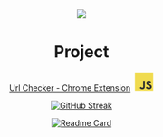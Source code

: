 <div align="center">
  <img src="https://media.giphy.com/media/d9AC9cKuNu165UxNtj/giphy.gif" width="100"/>
  
  <h1>Project</h1>
    
  <a href="https://github.com/EliteWise/url-checker">Url Checker - Chrome Extension</a>&nbsp;
  <img src="https://github.com/devicons/devicon/blob/master/icons/javascript/javascript-original.svg" title="JavaScript" alt="JavaScript" width="33" height="33"/>
  
  [![GitHub Streak](http://github-readme-streak-stats.herokuapp.com?user=EliteWise&theme=radical)](https://git.io/streak-stats)
  
  [![Readme Card](https://github-readme-stats.vercel.app/api/pin/?username=elitewise&repo=url-checker)](https://github.com/EliteWise/url-checker)
</div>

